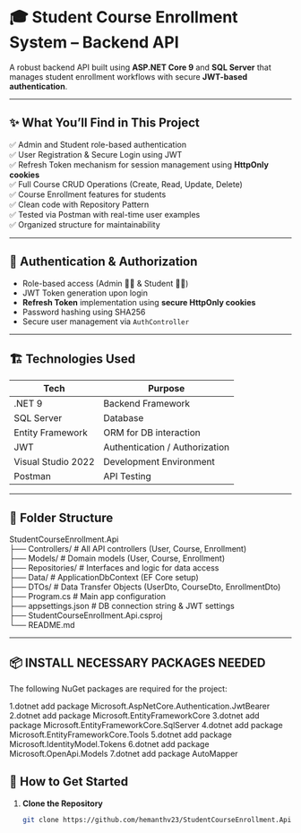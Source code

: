 ﻿# 🎓 Student Course Enrollment System – Backend API

A robust backend API built using **ASP.NET Core 9** and **SQL Server** that manages student enrollment workflows with secure **JWT-based authentication**.

---

## ✨ What You’ll Find in This Project

✅ Admin and Student role-based authentication  
✅ User Registration & Secure Login using JWT  
✅ Refresh Token mechanism for session management using **HttpOnly cookies**  
✅ Full Course CRUD Operations (Create, Read, Update, Delete)  
✅ Course Enrollment features for students  
✅ Clean code with Repository Pattern  
✅ Tested via Postman with real-time user examples  
✅ Organized structure for maintainability

---

## 🔐 Authentication & Authorization

- Role-based access (Admin 👨‍🏫 & Student 👨‍🎓)
- JWT Token generation upon login
- **Refresh Token** implementation using **secure HttpOnly cookies**
- Password hashing using SHA256
- Secure user management via `AuthController`

---

## 🏗️ Technologies Used

| Tech                | Purpose                               |
|---------------------|---------------------------------------|
| .NET 9              | Backend Framework                     |
| SQL Server          | Database                              |
| Entity Framework    | ORM for DB interaction                |
| JWT                 | Authentication / Authorization        |
| Visual Studio 2022  | Development Environment               |
| Postman             | API Testing                           |

---

## 📂 Folder Structure

StudentCourseEnrollment.Api  
├── Controllers/             # All API controllers (User, Course, Enrollment)  
├── Models/                  # Domain models (User, Course, Enrollment)  
├── Repositories/            # Interfaces and logic for data access  
├── Data/                    # ApplicationDbContext (EF Core setup)  
├── DTOs/                    # Data Transfer Objects (UserDto, CourseDto, EnrollmentDto)   
├── Program.cs               # Main app configuration  
├── appsettings.json         # DB connection string & JWT settings  
├── StudentCourseEnrollment.Api.csproj  
└── README.md

---

## 📦 INSTALL NECESSARY PACKAGES NEEDED

The following NuGet packages are required for the project:

1.dotnet add package Microsoft.AspNetCore.Authentication.JwtBearer
2.dotnet add package Microsoft.EntityFrameworkCore
3.dotnet add package Microsoft.EntityFrameworkCore.SqlServer
4.dotnet add package Microsoft.EntityFrameworkCore.Tools
5.dotnet add package Microsoft.IdentityModel.Tokens
6.dotnet add package Microsoft.OpenApi.Models
7.dotnet add package AutoMapper


## 🚀 How to Get Started

1. **Clone the Repository**

   ```bash
   git clone https://github.com/hemanthv23/StudentCourseEnrollment.Api.git
